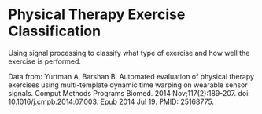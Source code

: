 # Physical Therapy Exercise Classification
Using signal processing to classify what type of exercise and how well the exercise is performed.

Data from:
Yurtman A, Barshan B. Automated evaluation of physical therapy exercises using multi-template dynamic time warping on wearable sensor signals. Comput Methods Programs Biomed. 2014 Nov;117(2):189-207. doi: 10.1016/j.cmpb.2014.07.003. Epub 2014 Jul 19. PMID: 25168775.
